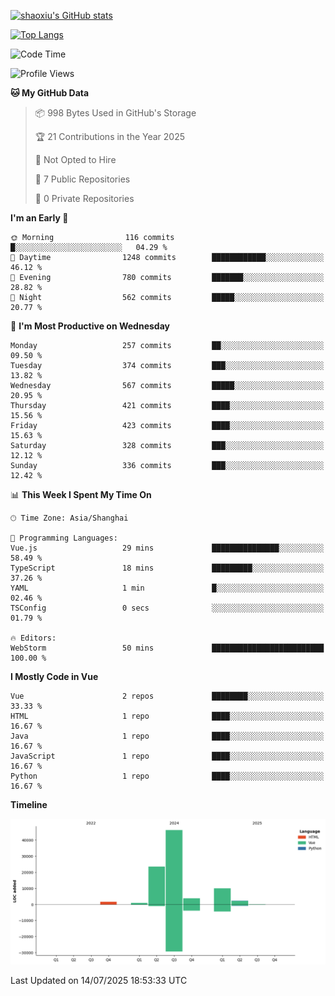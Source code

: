 [![shaoxiu's GitHub stats](https://github-readme-stats.vercel.app/api?username=shaoxiu&count_private=true&show_icons=true)](https://github.com/anuraghazra/github-readme-stats)

[![Top Langs](https://github-readme-stats.vercel.app/api/top-langs/?username=shaoxiu&layout=compact)](https://github.com/anuraghazra/github-readme-stats)


<!--START_SECTION:waka-->
![Code Time](http://img.shields.io/badge/Code%20Time-183%20hrs%2052%20mins-blue)

![Profile Views](http://img.shields.io/badge/Profile%20Views-0-blue)

**🐱 My GitHub Data** 

> 📦 998 Bytes Used in GitHub's Storage 
 > 
> 🏆 21 Contributions in the Year 2025
 > 
> 🚫 Not Opted to Hire
 > 
> 📜 7 Public Repositories 
 > 
> 🔑 0 Private Repositories 
 > 
**I'm an Early 🐤** 

```text
🌞 Morning                116 commits         █░░░░░░░░░░░░░░░░░░░░░░░░   04.29 % 
🌆 Daytime                1248 commits        ████████████░░░░░░░░░░░░░   46.12 % 
🌃 Evening                780 commits         ███████░░░░░░░░░░░░░░░░░░   28.82 % 
🌙 Night                  562 commits         █████░░░░░░░░░░░░░░░░░░░░   20.77 % 
```
📅 **I'm Most Productive on Wednesday** 

```text
Monday                   257 commits         ██░░░░░░░░░░░░░░░░░░░░░░░   09.50 % 
Tuesday                  374 commits         ███░░░░░░░░░░░░░░░░░░░░░░   13.82 % 
Wednesday                567 commits         █████░░░░░░░░░░░░░░░░░░░░   20.95 % 
Thursday                 421 commits         ████░░░░░░░░░░░░░░░░░░░░░   15.56 % 
Friday                   423 commits         ████░░░░░░░░░░░░░░░░░░░░░   15.63 % 
Saturday                 328 commits         ███░░░░░░░░░░░░░░░░░░░░░░   12.12 % 
Sunday                   336 commits         ███░░░░░░░░░░░░░░░░░░░░░░   12.42 % 
```


📊 **This Week I Spent My Time On** 

```text
🕑︎ Time Zone: Asia/Shanghai

💬 Programming Languages: 
Vue.js                   29 mins             ███████████████░░░░░░░░░░   58.49 % 
TypeScript               18 mins             █████████░░░░░░░░░░░░░░░░   37.26 % 
YAML                     1 min               █░░░░░░░░░░░░░░░░░░░░░░░░   02.46 % 
TSConfig                 0 secs              ░░░░░░░░░░░░░░░░░░░░░░░░░   01.79 % 

🔥 Editors: 
WebStorm                 50 mins             █████████████████████████   100.00 % 
```

**I Mostly Code in Vue** 

```text
Vue                      2 repos             ████████░░░░░░░░░░░░░░░░░   33.33 % 
HTML                     1 repo              ████░░░░░░░░░░░░░░░░░░░░░   16.67 % 
Java                     1 repo              ████░░░░░░░░░░░░░░░░░░░░░   16.67 % 
JavaScript               1 repo              ████░░░░░░░░░░░░░░░░░░░░░   16.67 % 
Python                   1 repo              ████░░░░░░░░░░░░░░░░░░░░░   16.67 % 
```



**Timeline**

![Lines of Code chart](https://raw.githubusercontent.com/shaoxiu/shaoxiu/main/assets/bar_graph.png)


 Last Updated on 14/07/2025 18:53:33 UTC
<!--END_SECTION:waka-->
